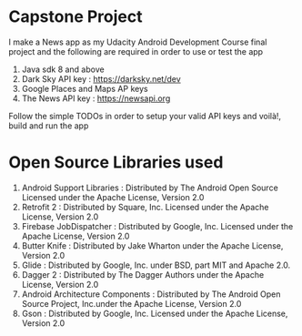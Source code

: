 # Capstone Project

I make a News app as my Udacity Android Development Course final project
and the following are required in order to use or test the app

1. Java sdk 8 and above
2. Dark Sky API key : https://darksky.net/dev
3. Google Places and Maps AP keys  
4. The News API key : https://newsapi.org

Follow the simple TODOs in order to setup your valid API keys and voilà!, build and run the app

# Open Source Libraries used
1. Android Support Libraries : Distributed by The Android Open Source Licensed under the Apache License, Version 2.0
2. Retrofit 2 : Distributed by Square, Inc. Licensed under the Apache License, Version 2.0 
3. Firebase JobDispatcher : Distributed by Google, Inc. Licensed under the Apache License, Version 2.0 
4. Butter Knife : Distributed by Jake Wharton under the Apache License, Version 2.0
4. Glide : Distributed by Google, Inc. under BSD, part MIT and Apache 2.0.
5. Dagger 2 : Distributed by The Dagger Authors under the Apache License, Version 2.0
6. Android Architecture Components : Distributed by The Android Open Source Project, Inc.under the Apache License, Version 2.0
7. Gson : Distributed by Google, Inc. Licensed under the Apache License, Version 2.0 


